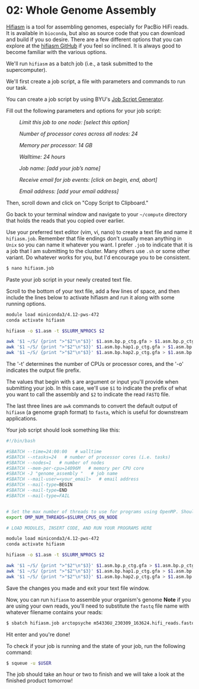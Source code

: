 # 02: Whole Genome Assembly

[Hifiasm](https://github.com/chhylp123/hifiasm) is a tool for assembling genomes, especially for PacBio HiFi reads. It is available in `bioconda`, but also as source code that you can download and build if you so desire. There are a few different options that you can explore at the [hifiasm GitHub](https://github.com/chhylp123/hifiasm) if you feel so inclined. It is always good to become familiar with the various options.

We'll run `hifiasm` as a batch job (i.e., a task submitted to the supercomputer).  

We'll first create a job script, a file with parameters and commands to run our task. 

You can create a job script by using BYU's [Job Script Generator](https://rc.byu.edu/documentation/slurm/script-generator). 


Fill out the following parameters and options for your job script:

&nbsp;&nbsp;&nbsp;&nbsp;&nbsp;&nbsp;&nbsp;&nbsp; *Limit this job to one node: [select this option]*

&nbsp;&nbsp;&nbsp;&nbsp;&nbsp;&nbsp;&nbsp;&nbsp; *Number of processor cores across all nodes: 24* 

&nbsp;&nbsp;&nbsp;&nbsp;&nbsp;&nbsp;&nbsp;&nbsp; *Memory per processor: 14 GB* 

&nbsp;&nbsp;&nbsp;&nbsp;&nbsp;&nbsp;&nbsp;&nbsp; *Walltime: 24 hours* 

&nbsp;&nbsp;&nbsp;&nbsp;&nbsp;&nbsp;&nbsp;&nbsp; *Job name: [add your job’s name]*

&nbsp;&nbsp;&nbsp;&nbsp;&nbsp;&nbsp;&nbsp;&nbsp; *Receive email for job events: [click on begin, end, abort]*

&nbsp;&nbsp;&nbsp;&nbsp;&nbsp;&nbsp;&nbsp;&nbsp; *Email address: [add your email address]*


Then, scroll down and click on "Copy Script to Clipboard."

Go back to your terminal window and navigate to your `~/compute` directory that holds the reads that you copied over earlier.

Use your preferred text editor (vim, vi, nano) to create a text file and name it `hifiasm.job`. Remember that file endings don't usually mean anything in `Unix` so you can name it whatever you want. I prefer `.job` to indicate that it is a job that I am submitting to the cluster. Many others use `.sh` or some other variant. Do whatever works for you, but I'd encourage you to be consistent. 

```bash
$ nano hifiasm.job 
```

Paste your job script in your newly created text file.  

Scroll to the bottom of your text file, add a few lines of space, and then include the lines below to activate hifiasm and run it along with some running options. 

```bash
module load miniconda3/4.12-pws-472
conda activate hifiasm

hifiasm -o $1.asm -t $SLURM_NPROCS $2

awk '$1 ~/S/ {print ">"$2"\n"$3}' $1.asm.bp.p_ctg.gfa > $1.asm.bp.p_ctg.fasta
awk '$1 ~/S/ {print ">"$2"\n"$3}' $1.asm.bp.hap1.p_ctg.gfa > $1.asm.bp.hap1.p_ctg.fasta
awk '$1 ~/S/ {print ">"$2"\n"$3}' $1.asm.bp.hap2.p_ctg.gfa > $1.asm.bp.hap2.p_ctg.fasta
```

 The '-t' determines the number of CPUs or processor cores, and the '-o' indicates the output file prefix. 

The values that begin with `$` are argument or input you'll provide when submitting your job. In this case, we'll use `$1` to indicate the prefix of what you want to call the assembly and `$2` to indicate the read `FASTQ` file. 

The last three lines are `awk` commands to convert the default output of `hifiasm` (a genome graph format) to `fasta`, which is useful for downstream applications. 

 Your job script should look something like this: 

```bash
#!/bin/bash

#SBATCH --time=24:00:00   # walltime
#SBATCH --ntasks=24   # number of processor cores (i.e. tasks)
#SBATCH --nodes=1   # number of nodes
#SBATCH --mem-per-cpu=14096M   # memory per CPU core
#SBATCH -J "genome_assembly "   # job name
#SBATCH --mail-user=<your_email>   # email address
#SBATCH --mail-type=BEGIN
#SBATCH --mail-type=END
#SBATCH --mail-type=FAIL


# Set the max number of threads to use for programs using OpenMP. Should be <= ppn. Does nothing if the program doesn't use OpenMP.
export OMP_NUM_THREADS=$SLURM_CPUS_ON_NODE

# LOAD MODULES, INSERT CODE, AND RUN YOUR PROGRAMS HERE

module load miniconda3/4.12-pws-472
conda activate hifiasm

hifiasm -o $1.asm -t $SLURM_NPROCS $2

awk '$1 ~/S/ {print ">"$2"\n"$3}' $1.asm.bp.p_ctg.gfa > $1.asm.bp.p_ctg.fasta
awk '$1 ~/S/ {print ">"$2"\n"$3}' $1.asm.bp.hap1.p_ctg.gfa > $1.asm.bp.hap1.p_ctg.fasta
awk '$1 ~/S/ {print ">"$2"\n"$3}' $1.asm.bp.hap2.p_ctg.gfa > $1.asm.bp.hap2.p_ctg.fasta
```
  

Save the changes you made and exit your text file window.  

Now, you can run `hifiasm` to assemble your organism's genome **Note** if you are using your own reads, you'll need to substitute the `fastq` file name with whatever filename contains your reads:  

```bash
$ sbatch hifiasm.job arctopsyche m54336U_230309_163624.hifi_reads.fastq.gz
```
Hit enter and you're done!

To check if your job is running and the state of your job, run the following command:

```bash
$ squeue -u $USER
```

The job should take an hour or two to finish and we will take a look at the finished product tomorrow! 
